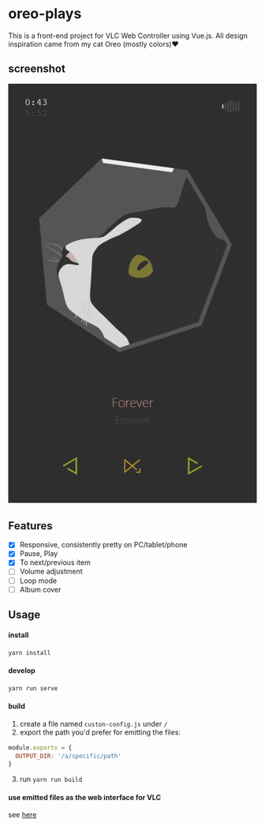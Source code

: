# oreo-plays

This is a front-end project for VLC Web Controller using Vue.js.
All design inspiration came from my cat Oreo (mostly colors)❤️

## screenshot
![](screenshot.png)

## Features
- [x] Responsive, consistently pretty on PC/tablet/phone
- [x] Pause, Play
- [x] To next/previous item
- [ ] Volume adjustment
- [ ] Loop mode
- [ ] Album cover

## Usage

#### install
`yarn install`
#### develop
`yarn run serve`
#### build
1. create a file named `custon-config.js` under `/`
2. export the path you'd prefer for emitting the files:
``` js
module.exports = {
  OUTPUT_DIR: '/a/specific/path'
}
```
3. run `yarn run build`

#### use emitted files as the web interface for VLC
see [here](https://www.howtogeek.com/117261/how-to-activate-vlcs-web-interface-control-vlc-from-a-browser-use-any-smartphone-as-a-remote/)
